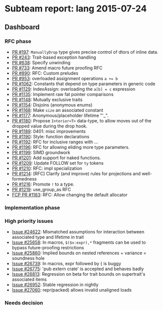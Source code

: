 # Subteam report: lang 2015-07-24

## Dashboard

### RFC phase

- [PR #197](https://github.com/rust-lang/rfcs/pull/197):
  `ManuallyDrop` type gives precise control of dtors of inline data.
- [PR #243](https://github.com/rust-lang/rfcs/pull/243):
  Trait-based exception handling
- [PR #638](https://github.com/rust-lang/rfcs/pull/638):
  Specify unwinding
- [PR #733](https://github.com/rust-lang/rfcs/pull/733):
  Amend macro future proofing RFC
- [PR #890](https://github.com/rust-lang/rfcs/pull/890):
  RFC: Custom preludes
- [PR #953](https://github.com/rust-lang/rfcs/pull/953):
  overloaded assignment operations `a += b`
- [PR #1062](https://github.com/rust-lang/rfcs/pull/1062):
  Constants that depend on type parameters in generic code
- [PR #1129](https://github.com/rust-lang/rfcs/pull/1129):
  IndexAssign: overloading the `a[b] = c` expression
- [PR #1135](https://github.com/rust-lang/rfcs/pull/1135):
  Implement raw fat pointer comparisons
- [PR #1148](https://github.com/rust-lang/rfcs/pull/1148):
  Mutually exclusive traits
- [PR #1154](https://github.com/rust-lang/rfcs/pull/1154):
  Disjoins (anonymous enums)
- [PR #1168](https://github.com/rust-lang/rfcs/pull/1168):
  Make `size` an associated constant
- [PR #1177](https://github.com/rust-lang/rfcs/pull/1177):
  Anonymous/placeholder lifetime "'_".
- [PR #1180](https://github.com/rust-lang/rfcs/pull/1180):
  Propose `Interior<T>` data-type, to allow moves out of the dropped value during the drop hook.
- [PR #1189](https://github.com/rust-lang/rfcs/pull/1189):
  0401: misc improvements
- [PR #1190](https://github.com/rust-lang/rfcs/pull/1190):
  Style: function declarations
- [PR #1192](https://github.com/rust-lang/rfcs/pull/1192):
  RFC for inclusive ranges with ...
- [PR #1196](https://github.com/rust-lang/rfcs/pull/1196):
  RFC for allowing eliding more type parameters.
- [PR #1199](https://github.com/rust-lang/rfcs/pull/1199):
  SIMD groundwork
- [PR #1201](https://github.com/rust-lang/rfcs/pull/1201):
  Add support for naked functions.
- [PR #1209](https://github.com/rust-lang/rfcs/pull/1209):
  Update FOLLOW set for `ty` tokens
- [PR #1210](https://github.com/rust-lang/rfcs/pull/1210):
  RFC: impl specialization
- [PR #1214](https://github.com/rust-lang/rfcs/pull/1214):
  [RFC] Clarify (and improve) rules for projections and well-formedness 
- [PR #1216](https://github.com/rust-lang/rfcs/pull/1216):
  Promote `!` to a type.
- [PR #1219](https://github.com/rust-lang/rfcs/pull/1219):
  use_group_as RFC
- [FCP PR #1183](https://github.com/rust-lang/rfcs/pull/1183):
  RFC: Allow changing the default allocator

### Implementation phase


### High priority issues

- [Issue #24622](https://github.com/rust-lang/rust/issues/24622):
  Mismatched assumptions for interaction between associated type and lifetime in trait
- [Issue #25658](https://github.com/rust-lang/rust/issues/25658):
  In macros, `$($x:expr),*` fragments can be used to bypass future-proofing restrictions
- [Issue #25860](https://github.com/rust-lang/rust/issues/25860):
  Implied bounds on nested references + variance = soundness hole
- [Issue #26739](https://github.com/rust-lang/rust/issues/26739):
  In macros, expr followed by { is buggy
- [Issue #26775](https://github.com/rust-lang/rust/issues/26775):
  'pub extern crate' is accepted and behaves badly
- [Issue #26813](https://github.com/rust-lang/rust/issues/26813):
  Regression on beta for trait bounds on supertrait's associated items
- [Issue #26952](https://github.com/rust-lang/rust/issues/26952):
  Stable regression in nightly
- [Issue #27060](https://github.com/rust-lang/rust/issues/27060):
  repr(packed) allows invalid unaligned loads

### Needs decision

